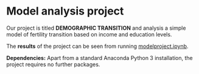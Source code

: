# Model analysis project

Our project is titled **DEMOGRAPHIC TRANSITION** and analysis a simple model of fertility transition based on income and education levels.

The **results** of the project can be seen from running [modelproject.ipynb](modelproject.ipynb).

**Dependencies:** Apart from a standard Anaconda Python 3 installation, the project requires no further packages.
